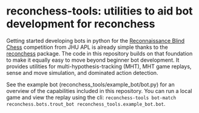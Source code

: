 # reconchess-tools: utilities to aid bot development for reconchess

Getting started developing bots in python for the [Reconnaissance Blind Chess](https://rbc.jhuapl.edu/) competition from JHU APL is already simple thanks to the [reconchess](https://github.com/reconnaissanceblindchess/reconchess) package. The code in this repository builds on that foundation to make it equally easy to move beyond beginner bot development. It provides utilities for multi-hypothesis-tracking (MHT), MHT game replays, sense and move simulation, and dominated action detection.

See the example bot (reconchess_tools/example_bot/bot.py) for an overview of the capabilities included in this repository. You can run a local game and view the replay using the cli: `reconchess-tools bot-match reconchess.bots.trout_bot reconchess_tools.example_bot.bot`.
